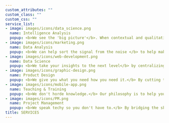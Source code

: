 ```yaml
---
custom_attributes: ""
custom_class: ""
custom_css: ""
service_list:
- image: images/icons/data_science.png
  name: Intelligence Analysis
  popup: <b>We see the 'big picture'</b>. When contextual and qualitative information is all you have we provide reliable, actionable assessments that reduce uncertainty and subjectivity.  
- image: images/icons/marketing.png
  name: Data Analysis
  popup: <b>We can help sort the signal from the noise </b> to help make the most of your quantitative information producing reliable and statistically valid insights that jump start data-led decision-making.
- image: images/icons/web-development.png
  name: Data Science
  popup: <b>We take your insights to the next level</b> by centralizing, combining and constructing sophisticated algorithmic models to provide new and innovative solutions to sticky or wicked problems.
- image: images/icons/graphic-design.png
  name: Product Design
  popup: <b>We give you what you need how you need it.</b> By cutting the complexity and delivering tailored products designed around your needs and questions in any format from reports to dashboard, widgets to apps.
- image: images/icons/mobile-app.png
  name: Teaching & Training
  popup: <b>We don't horde knowledge.</b> Our philosophy is to help you do what we do so you're empowered to carry on work into the future, ensuring business continuity and reinforcing your own organisational learning.
- image: images/icons/PM.png
  name: Project Management
  popup: <b>We speak techy so you don't have to.</b> By bridging the skills sets of your organisation we can unlock collaborations and benefits that were previously hidden, translating your unique needs into internally driven solutions or helping to get what you need while speaking plain English.
title: SERVICES
---
```

